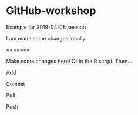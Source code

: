 # GitHub-workshop

Example for 2019-04-08 session

I am made some changes locally.

=======

Make some changes here! Or in the R script. Then...


Add

Commit

Pull

Push

